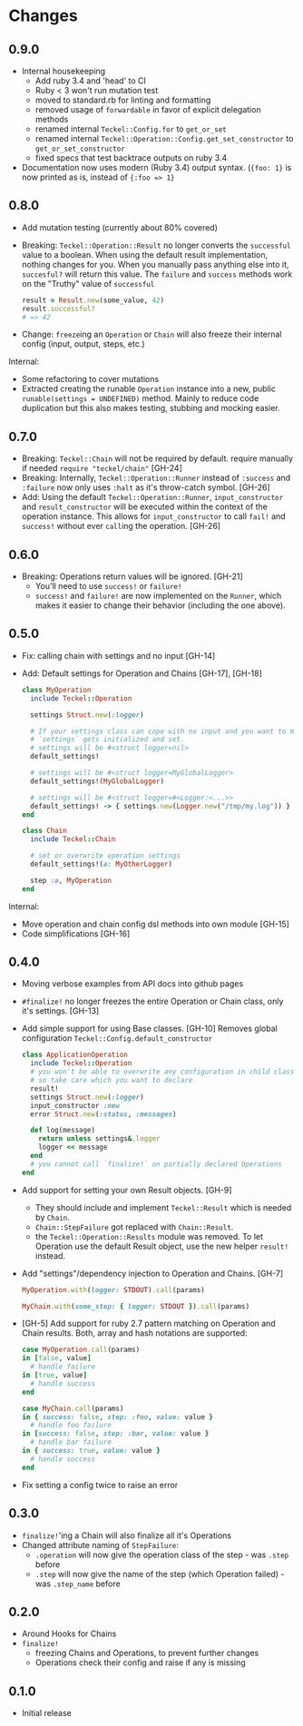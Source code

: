 # Changes

## 0.9.0

- Internal housekeeping
  - Add ruby 3.4 and 'head' to CI
  - Ruby < 3 won't run mutation test
  - moved to standard.rb for linting and formatting
  - removed usage of `forwardable` in favor of explicit delegation methods
  - renamed internal `Teckel::Config.for` to `get_or_set`
  - renamed internal `Teckel::Operation::Config.get_set_constructor` to `get_or_set_constructor`
  - fixed specs that test backtrace outputs on ruby 3.4
- Documentation now uses modern (Ruby 3.4) output syntax. (`{foo: 1}` is now printed as is, instead of `{:foo => 1}`

## 0.8.0

- Add mutation testing (currently about 80% covered)
- Breaking: `Teckel::Operation::Result` no longer converts the `successful` value to a boolean.
  When using the default result implementation, nothing changes for you.
  When you manually pass anything else into it, `succesful?` will return this value. The `failure` and `success` methods
  work on the "Truthy" value of `successful`

  ```ruby
  result = Result.new(some_value, 42)
  result.successful?
  # => 42
  ```

- Change: `freeze`ing an `Operation` or `Chain` will also freeze their internal config (input, output, steps, etc.)

Internal:

- Some refactoring to cover mutations
- Extracted creating the runable `Operation` instance into a new, public `runable(settings = UNDEFINED)` method.
  Mainly to reduce code duplication but this also makes testing, stubbing and mocking easier.

## 0.7.0

- Breaking: `Teckel::Chain` will not be required by default. require manually if needed `require "teckel/chain"` [GH-24]
- Breaking: Internally, `Teckel::Operation::Runner` instead of `:success` and `:failure` now only uses `:halt` as it's throw-catch symbol. [GH-26]
- Add: Using the default `Teckel::Operation::Runner`, `input_constructor` and `result_constructor` will be executed
  within the context of the operation instance. This allows for `input_constructor` to call `fail!` and `success!`
  without ever `call`ing the operation. [GH-26]

## 0.6.0

- Breaking: Operations return values will be ignored. [GH-21]
  - You'll need to use `success!` or `failure!`
  - `success!` and `failure!` are now implemented on the `Runner`, which makes it easier to change their behavior (including the one above).

## 0.5.0

- Fix: calling chain with settings and no input [GH-14]
- Add: Default settings for Operation and Chains [GH-17], [GH-18]

  ```ruby
  class MyOperation
    include Teckel::Operation

    settings Struct.new(:logger) 

    # If your settings class can cope with no input and you want to make sure
    # `settings` gets initialized and set.
    # settings will be #<struct logger=nil>
    default_settings!

    # settings will be #<struct logger=MyGlobalLogger>
    default_settings!(MyGlobalLogger)

    # settings will be #<struct logger=#<Logger:<...>>
    default_settings! -> { settings.new(Logger.new("/tmp/my.log")) }
  end

  class Chain
    include Teckel::Chain

    # set or overwrite operation settings
    default_settings!(a: MyOtherLogger)

    step :a, MyOperation
  end
  ```

Internal:

- Move operation and chain config dsl methods into own module [GH-15]
- Code simplifications [GH-16]

## 0.4.0

- Moving verbose examples from API docs into github pages
- `#finalize!` no longer freezes the entire Operation or Chain class, only it's settings. [GH-13]
- Add simple support for using Base classes. [GH-10]
  Removes global configuration `Teckel::Config.default_constructor`

  ```ruby
  class ApplicationOperation
    include Teckel::Operation
    # you won't be able to overwrite any configuration in child classes,
    # so take care which you want to declare
    result!
    settings Struct.new(:logger)
    input_constructor :new
    error Struct.new(:status, :messages)

    def log(message)
      return unless settings&.logger
      logger << message
    end
    # you cannot call `finalize!` on partially declared Operations
  end
  ```

- Add support for setting your own Result objects. [GH-9]
  - They should include and implement `Teckel::Result` which is needed by `Chain`.
  - `Chain::StepFailure` got replaced with `Chain::Result`.
  - the `Teckel::Operation::Results` module was removed. To let Operation use the default Result object, use the new helper `result!` instead.
- Add "settings"/dependency injection to Operation and Chains. [GH-7]

  ```ruby
  MyOperation.with(logger: STDOUT).call(params)

  MyChain.with(some_step: { logger: STDOUT }).call(params)
  ```

- [GH-5] Add support for ruby 2.7 pattern matching on Operation and Chain results. Both, array and hash notations are supported:

  ```ruby
  case MyOperation.call(params)
  in [false, value]
    # handle failure
  in [true, value]
    # handle success
  end

  case MyChain.call(params)
  in { success: false, step: :foo, value: value } 
    # handle foo failure
  in [success: false, step: :bar, value: value }
    # handle bar failure
  in { success: true, value: value }
    # handle success
  end
  ```

- Fix setting a config twice to raise an error

## 0.3.0

- `finalize!`'ing a Chain will also finalize all it's Operations
- Changed attribute naming of `StepFailure`:
  - `.operation` will now give the operation class of the step - was `.step` before
  - `.step` will now give the name of the step (which Operation failed) - was `.step_name` before

## 0.2.0

- Around Hooks for Chains
- `finalize!`
  - freezing Chains and Operations, to prevent further changes
  - Operations check their config and raise if any is missing

## 0.1.0

- Initial release
